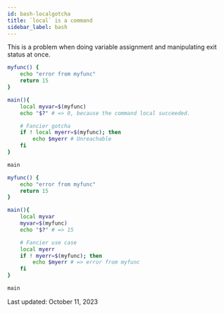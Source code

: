 ```yaml
---
id: bash-localgotcha
title: `local` is a command
sidebar_label: bash
---
```


This is a problem when doing variable assignment and manipulating exit status at once.

```bash title=problem.sh
myfunc() {
    echo "error from myfunc"
    return 15
}

main(){
    local myvar=$(myfunc)
    echo "$?" # => 0, because the command local succeeded.

    # Fancier gotcha
    if ! local myerr=$(myfunc); then
        echo $myerr # Unreachable
    fi
}

main
```

```bash title=solution.sh
myfunc() {
    echo "error from myfunc"
    return 15
}

main(){
    local myvar
    myvar=$(myfunc)
    echo "$?" # => 15

    # Fancier use case
    local myerr
    if ! myerr=$(myfunc); then
        echo $myerr # => error from myfunc
    fi
}

main
```

Last updated: October 11, 2023

